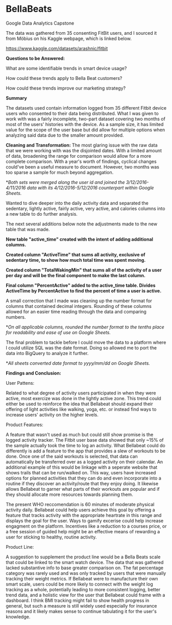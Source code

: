# BellaBeats
Google Data Analytics Capstone

The data was gathered from 35 consenting FitBit users, and I sourced it from Möbius on his Kaggle webpage, which is linked below.

https://www.kaggle.com/datasets/arashnic/fitbit

**Questions to be Answered:**

What are some identifiable trends in smart device usage?

How could these trends apply to Bella Beat customers?

How could these trends improve our marketing strategy?

**Summary**

The datasets used contain information logged from 35 different Fitbit device users who consented to their data being distributed. What I was given to work with was a fairly incomplete, two-part dataset covering two months of most of the users' histories with the device. As a sample size, it has limited value for the scope of the user base but did allow for multiple options when analyzing said data due to the smaller amount provided.

**Cleaning and Transformation:**
The most glaring issue with the raw data that we were working with was the disjointed dates. With a limited amount of data, broadening the range for comparison would allow for a more complete comparison. With a year's worth of findings, cyclical changes could've been a useful measure to document. However, two months was too sparse a sample for much beyond aggregation.

**Both sets were merged along the user id and joined the 3/12/2016-4/11/2016 data with its 4/12/2016-5/12/2016 counterpart within Google Sheets.*

Wanted to dive deeper into the daily activity data and separated the sedentary, lightly active, fairly active, very active, and calories columns into a new table to do further analysis.

The next several additions below note the adjustments made to the new table that was made.

**New table "active_time" created with the intent of adding additional columns.**

**Created column "ActiveTime" that sums all activity, exclusive of sedentary time, to show how much total time was spent moving.**

**Created column "TotalWakingMin" that sums all of the activity of a user per day and will be the final component to make the last column.**

**Final column "PercentActive" added to the active_time table. Divides ActiveTime by PercentActive to find the percent of time a user is active.**

A small correction that I made was cleaning up the number format for columns that contained decimal integers. Rounding of these columns allowed for an easier time reading through the data and comparing numbers.

**On all applicable columns, rounded the number format to the tenths place for readability and ease of use on Google Sheets.*

The final problem to tackle before I could move the data to a platform where I could utilize SQL was the date format. Doing so allowed me to port the data into BigQuery to analyze it further.

**All sheets converted date format to yyyy/mm/dd on Google Sheets.*



**Findings and Conclusion:**

User Pattens:

Related to what degree of activity users participated in when they were active, most exercize was done in the lightly active zone. This trend could either be used to reinforce the idea that Bellabeat should expand their offering of light activities like walking, yoga, etc. or instead find ways to increase users' activity on the higher levels.

Product Features:

A feature that wasn't used as much but could still show promise is the logged activity tracker. The Fitbit user base data showed that only ~15% of the sample actually took the time to log an activity. What Bellabeat could do differently is add a feature to the app that provides a slew of workouts to be done. Once one of the said workouts is selected, that data can automatically be transferred over as a logged activity on their calendar. An additional example of this would be linkage with a seperate website that shows trails that can be run/walked on. This way, users have increased options for planned activities that they can do and even incorporate into a routine if they discover an activity/route that they enjoy doing. It likewise allows Bellabeat to garner what parts of their workouts are popular and if they should allocate more resources towards planning them.

The present WHO reccomendation is 60 minutes of moderate physical activity daily. Bellabeat could help users achieve this goal by offering a feature that tracks activity with the appropriate heartrate in this range and displays the goal for the user. Ways to gamify excerise could help increase engagment on the platform. Incentives like a reduction to a courses price, or a free session of guided help might be an effective means of rewarding a user for sticking to healthy, routine activity.

Product Line:

A suggestion to supplement the product line would be a Bella Beats scale that could be linked to the smart watch device. The data that was gathered lacked substantive info to base greater comparison on. The fat percentage category was rarely used and was only tracked by users that were manually tracking their weight metrics. If Bellabeat were to manufacture their own smart scale, users could be more likely to connect with the weight log tracking as a whole, potentially leading to more consistent logging, better trend data, and a holistic view for the user that Bellabeat could frame with a dashboard. I think BMI tracking might fail to show health progress in general, but such a measure is still widely used especially for insurance reasons and it likely makes sense to continue tabulating it for the user's knowledge.
